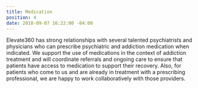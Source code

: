 ```yaml
---
title: Medication
position: 4
date: 2018-09-07 16:22:00 -04:00
---
```


Elevate360 has strong relationships with several talented psychiatrists and physicians who can prescribe psychiatric and addiction medication when indicated. We support the use of medications in the context of addiction treatment and will coordinate referrals and ongoing care to ensure that patients have access to medication to support their recovery.  Also, for patients who come to us and are already in treatment with a prescribing professional, we are happy to work collaboratively with those providers.  